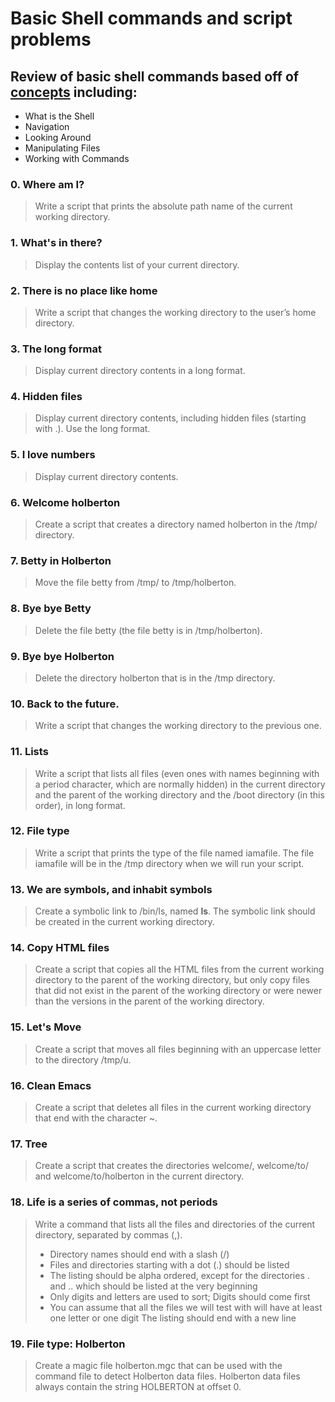 # Basic Shell commands and script problems
## Review of basic shell commands based off of [concepts](http://linuxcommand.org/lc3_learning_the_shell.php) including:
* What is the Shell
* Navigation
* Looking Around
* Manipulating Files
* Working with Commands
### 0. Where am I?
> Write a script that prints the absolute path name of the current working directory.
### 1. What's in there?
> Display the contents list of your current directory.
### 2. There is no place like home
> Write a script that changes the working directory to the user’s home directory.
### 3. The long format
> Display current directory contents in a long format.
### 4. Hidden files
> Display current directory contents, including hidden files (starting with .). Use the long format.
### 5. I love numbers
> Display current directory contents.
### 6. Welcome holberton
> Create a script that creates a directory named holberton in the /tmp/ directory.
### 7. Betty in Holberton
> Move the file betty from /tmp/ to /tmp/holberton.
### 8. Bye bye Betty
> Delete the file betty (the file betty is in /tmp/holberton).
### 9. Bye bye Holberton
> Delete the directory holberton that is in the /tmp directory.
### 10. Back to the future.
> Write a script that changes the working directory to the previous one.
### 11. Lists
> Write a script that lists all files (even ones with names beginning with a period character, which are normally hidden) in the current directory and the parent of the working directory and the /boot directory (in this order), in long format.
### 12. File type
> Write a script that prints the type of the file named iamafile. The file iamafile will be in the /tmp directory when we will run your script.
### 13. We are symbols, and inhabit symbols
> Create a symbolic link to /bin/ls, named __ls__. The symbolic link should be created in the current working directory.
### 14. Copy HTML files
> Create a script that copies all the HTML files from the current working directory to the parent of the working directory, but only copy files that did not exist in the parent of the working directory or were newer than the versions in the parent of the working directory.
### 15. Let's Move
> Create a script that moves all files beginning with an uppercase letter to the directory /tmp/u.
### 16. Clean Emacs
> Create a script that deletes all files in the current working directory that end with the character ~.
### 17. Tree
> Create a script that creates the directories welcome/, welcome/to/ and welcome/to/holberton in the current directory.
### 18. Life is a series of commas, not periods
> Write a command that lists all the files and directories of the current directory, separated by commas (,).
> * Directory names should end with a slash (/)
> * Files and directories starting with a dot (.) should be listed
> * The listing should be alpha ordered, except for the directories . and .. which should be listed at the very beginning
> * Only digits and letters are used to sort; Digits should come first
> * You can assume that all the files we will test with will have at least one letter or one digit
The listing should end with a new line
### 19. File type: Holberton
> Create a magic file holberton.mgc that can be used with the command file to detect Holberton data files. Holberton data files always contain the string HOLBERTON at offset 0.
